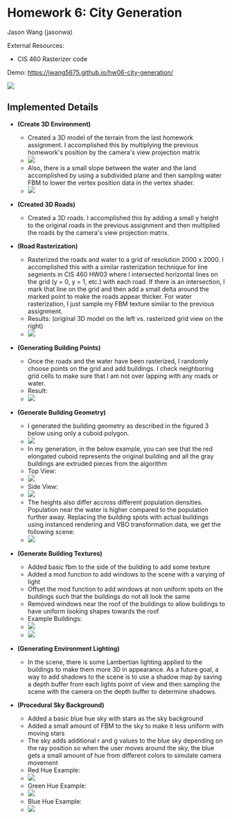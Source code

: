 # Homework 6: City Generation

Jason Wang (jasonwa)

External Resources: 
- CIS 460 Rasterizer code

Demo: https://jwang5675.github.io/hw06-city-generation/

![](images/city.png)

## Implemented Details

- __(Create 3D Environment)__
  - Created a 3D model of the terrain from the last homework assignment. I accomplished this by multiplying the previous homework's position by the camera's view projection matrix
  - ![](images/3dmap.png)
  - Also, there is a small slope between the water and the land accomplished by using a subdivided plane and then sampling water FBM to lower the vertex position data in the vertex shader.
  - ![](images/smoothtransition.png)

- __(Created 3D Roads)__
  - Created a 3D roads. I accomplished this by adding a small y height to the original roads in the previous assignment and then multiplied the roads by the camera's view projection matrix.

- __(Road Rasterization)__
  - Rasterized the roads and water to a grid of resolution 2000 x 2000. I accomplished this with a similar rasterization technique for line segments in CIS 460 HW03 where I intersected horizontal lines on the grid (y = 0, y = 1, etc.) with each road. If there is an intersection, I mark that line on the grid and then add a small delta around the marked point to make the roads appear thicker. For water rasterization, I just sample my FBM texture similar to the previous assignment.
  - Results: (original 3D model on the left vs. rasterized grid view on the right)
  - ![](images/raster.png)

- __(Generating Building Points)__
  - Once the roads and the water have been rasterized, I randomly choose points on the grid and add buildings. I check neighboring grid cells to make sure that I am not over lapping with any roads or water.
  - Result:
  - ![](images/buildingplacement.png)

- __(Generate Building Geometry)__
  - I generated the building geometry as described in the figured 3 below using only a cuboid polygon. 
  - ![](images/figure3.png)
  - In my generation, in the below example, you can see that the red elongated cuboid represents the original building and all the gray buildings are extruded pieces from the algorithm
  - Top View:
  - ![](images/buildingtop.png)
  - Side View:
  - ![](images/buildingside.png)
  - The heights also differ accross different population densities. Population near the water is higher compared to the population further away. Replacing the building spots with actual buildings using instanced rendering and VBO transformation data, we get the following scene:
  - ![](images/plaincity.png)

- __(Generate Building Textures)__
  - Added basic fbm to the side of the building to add some texture
  - Added a mod function to add windows to the scene with a varying of light
  - Offset the mod function to add windows at non uniform spots on the buildings such that the buildings do not all look the same
  - Removed windows near the roof of the buildings to allow buildings to have uniform looking shapes towards the roof
  - Example Buildings:
  - ![](images/textureexample1.png)
  - ![](images/textureexample2.png)

- __(Generating Environment Lighting)__
  - In the scene, there is some Lambertian lighting applied to the buildings to make them more 3D in appearance. As a future goal, a way to add shadows to the scene is to use a shadow map by saving a depth buffer from each lights point of view and then sampling the scene with the camera on the depth buffer to determine shadows.

- __(Procedural Sky Background)__
  - Added a basic blue hue sky with stars as the sky background
  - Added a small amount of FBM to the sky to make it less uniform with moving stars
  - The sky adds additional r and g values to the blue sky depending on the ray position so when the user moves around the sky, the blue gets a small amount of hue from different colors to simulate camera movement
  - Red Hue Example:
  - ![](images/redhue.png)
  - Green Hue Example: 
  - ![](images/greenhue.png)
  - Blue Hue Example:
  - ![](images/bluehue.png)
